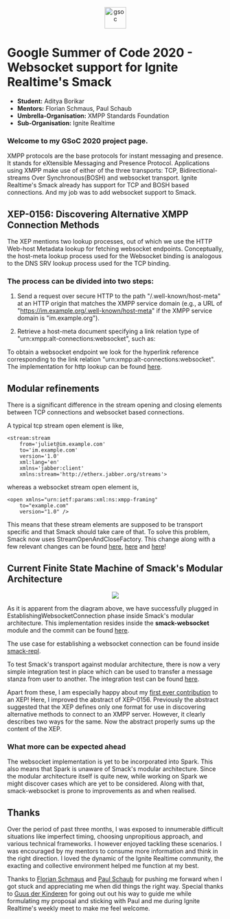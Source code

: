 <center><a href="https://summerofcode.withgoogle.com/projects/#6653942668197888"><img src="https://developers.google.com/open-source/gsoc/resources/downloads/GSoC-logo-horizontal.svg" alt="gsoc" height="50"/></a></center>

# Google Summer of Code 2020 - Websocket support for Ignite Realtime's Smack

* **Student:** Aditya Borikar
* **Mentors:** Florian Schmaus, Paul Schaub
* **Umbrella-Organisation:** XMPP Standards Foundation
* **Sub-Organisation:** Ignite Realtime

### Welcome to my GSoC 2020 project page.

XMPP protocols are the base protocols for instant messaging and presence. It stands for eXtensible Messaging and Presence Protocol. Applications using XMPP make use of either of the three transports: TCP, Bidirectional-streams Over Synchronous(BOSH) and websocket transport. Ignite Realtime's Smack already has support for TCP and BOSH based connections. And my job was to add websocket support to Smack.

## XEP-0156: Discovering Alternative XMPP Connection Methods

The XEP mentions two lookup processes, out of which we use the HTTP Web-host Metadata lookup for fetching websocket endpoints. Conceptually, the host-meta lookup process used for the Websocket binding is analogous to the DNS SRV lookup process used for the TCP binding.

### The process can be divided into two steps:

1) Send a request over secure HTTP to the path
   "/.well-known/host-meta" at an HTTP origin that matches the XMPP service domain (e.g., a URL of "https://im.example.org/.well-known/host-meta" if the XMPP service domain is "im.example.org").

2) Retrieve a host-meta document specifying a link relation type of "urn:xmpp:alt-connections:websocket", such as: 


	<XRD xmlns='http://docs.oasis-open.org/ns/xri/xrd-1.0'>
	    <Link rel="urn:xmpp:alt-connections:websocket" href="wss://im.example.org:443/ws" />
	</XRD>
       

To obtain a websocket endpoint we look for the hyperlink reference corresponding to the link relation "urn:xmpp:alt-connections:websocket". The implementation for http lookup can be found [here](https://github.com/igniterealtime/Smack/commit/dcb66eef592bf3959a3aaafae0802e0b35500e2d).

## Modular refinements

There is a significant difference in the stream opening and closing elements between TCP connections and websocket based connections.

A typical tcp stream open element is like,

	<stream:stream
		from='juliet@im.example.com'
		to='im.example.com'
		version='1.0'
		xml:lang='en'
		xmlns='jabber:client'
		xmlns:stream='http://etherx.jabber.org/streams'>


whereas a websocket stream open element is,

	<open xmlns="urn:ietf:params:xml:ns:xmpp-framing"
		to="example.com"
		version="1.0" />



This means that these stream elements are supposed to be transport specific and that Smack should take care of that. To solve this problem, Smack now uses StreamOpenAndCloseFactory. This change along with a few relevant changes can be found [here](https://github.com/igniterealtime/Smack/commit/0e49adff1d4d88359c3a0c2c2d60efdfc31677e8), [here](https://github.com/igniterealtime/Smack/commit/9fcc97836bf5bb8fb788dc44675bf4e5f50e6f25) and [here](https://github.com/igniterealtime/Smack/commit/648a1cfab1f69f9b00070182d55142d3d0f35965)!

## Current Finite State Machine of Smack's Modular Architecture

<center>
    <img src="https://adiaholic.github.io/gsoc2020/assets/images/websocketAndTcp.png">
</center>

As it is apparent from the diagram above, we have successfully plugged in EstablishingWebsocketConnection phase inside Smack's modular architecture. This implementation resides inside the <b>smack-websocket</b> module and the commit can be found [here](https://github.com/igniterealtime/Smack/commit/7ed29b9d5f41e9c8542ad47567e11ae1aaba0c66).

The use case for establishing a websocket connection can be found inside [smack-repl](https://github.com/igniterealtime/Smack/blob/master/smack-repl/src/main/java/org/igniterealtime/smack/smackrepl/WebsocketConnection.java).

To test Smack's transport against modular architecture, there is now a very simple integration test in place which can be used to transfer a message stanza from user to another. The integration test can be found [here](https://github.com/igniterealtime/Smack/commit/fcaeca48ec0eb3848c51ee778ce3626b06c9b7db).

Apart from these, I am especially happy about my [first ever contribution](https://github.com/xsf/xeps/commit/b5924b77908d6762345f95d2972169cc3f93c785) to an XEP! Here, I improved the abstract of XEP-0156. Previously the abstract suggested that the XEP defines only one format for use in discovering alternative methods to connect to an XMPP server. However, it clearly describes two ways for the same. Now the abstract properly sums up the content of the XEP.

### What more can be expected ahead

The websocket implementation is yet to be incorporated into Spark. This also means that Spark is unaware of Smack's modular architecture. Since the modular architecture itself is quite new, while working on Spark we might discover cases which are yet to be considered. Along with that, smack-websocket is prone to improvements as and when realised.


## Thanks

Over the period of past three months, I was exposed to innumerable difficult situations like imperfect timing, choosing unpropitious approach, and various technical frameworks. I however enjoyed tackling these scenarios. I was encouraged by my mentors to consume more information and think in the right direction. I loved the dynamic of the Ignite Realtime community, the exacting and collective environment helped me function at my best.

Thanks to [Florian Schmaus](https://github.com/Flowdalic) and [Paul Schaub](https://github.com/vanitasvitae) for pushing me forward when I got stuck and appreciating me when did things the right way. Special thanks to [Guus der Kinderen](https://github.com/guusdk) for going out out his way to guide me while formulating my proposal and sticking with Paul and me during Ignite Realtime's weekly meet to make me feel welcome.
